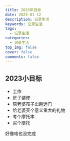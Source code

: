 ```yaml
---
title: 2023年目标
date: 2023-01-12
description: 记录生活
keywords: 记录生活
tags:
  - 记录生活
categories:
  - 记录生活
top_img: false
cover: false
comments: false
---
```


## 2023小目标
- 工作
- 房子装修
- 陪老婆孩子出趟远门
- 给老婆买个意义重大的礼物
- 考个摩托本
- 买个摩托



好像啥也没完成
